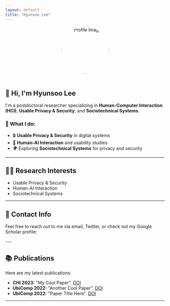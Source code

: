 ```yaml
---
layout: default
title: "Hyunsoo Lee"
---
```

<!-- 프로필 사진 -->
<div style="text-align: center;">
  <img src="assets/images/profile.jpg" alt="Profile Image" style="width: 150px; height: 150px; border-radius: 50%; margin-bottom: 20px;">
</div>

## 👋 Hi, I'm Hyunsoo Lee

I'm a postdoctoral researcher specializing in **Human-Computer Interaction (HCI)**, **Usable Privacy & Security**, and **Sociotechnical Systems**.

### 💼 What I do:

- 🔒 **Usable Privacy & Security** in digital systems
- 🧠 **Human-AI Interaction** and usability studies
- 🌍 Exploring **Sociotechnical Systems** for privacy and security

---
## 🧑‍💻 Research Interests

- Usable Privacy & Security
- Human-AI Interaction
- Sociotechnical Systems

---

## 📝 Contact Info

Feel free to reach out to me via email, Twitter, or check out my Google Scholar profile:

<div style="text-align: center; font-size: 2rem; color: #002F6C;">

  <a href="mailto:{{ site.author.email }}" style="margin: 0 15px;" aria-label="Email">
    <i class="fa-solid fa-envelope"></i>
  </a>

  <a href="https://twitter.com/{{ site.author.twitter }}" style="margin: 0 15px;" aria-label="Twitter">
    <i class="fa-brands fa-twitter"></i>
  </a>

  <a href="https://scholar.google.com/citations?user={{ site.author.scholar }}" style="margin: 0 15px;" aria-label="Google Scholar">
    <i class="fa-brands fa-google"></i>
  </a>

  <a href="{{ site.author.cv }}" style="margin: 0 15px;" aria-label="CV">
    <i class="fa-solid fa-file-pdf"></i>
  </a>

</div>
---

## 📚 Publications

Here are my latest publications:

- **CHI 2023:** "My Cool Paper". [DOI](https://doi.org/xxx)
- **UbiComp 2022:** "Another Cool Paper". [DOI](https://doi.org/xxx)
- **UbiComp 2022:** "Paper Title Here". [DOI](https://doi.org/xxx)

---
